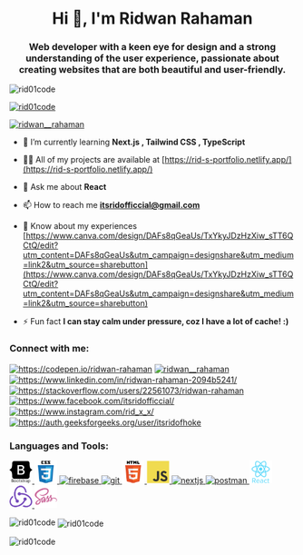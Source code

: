 <h1 align="center">Hi 👋, I'm Ridwan Rahaman</h1>
<h3 align="center">Web developer with a keen eye for design and a strong understanding of the user experience, passionate about creating websites that are both beautiful and user-friendly.</h3>

<p align="left"> <img src="https://komarev.com/ghpvc/?username=rid01code&label=Profile%20views&color=0e75b6&style=flat" alt="rid01code" /> </p>

<p align="left"> <a href="https://github.com/ryo-ma/github-profile-trophy"><img src="https://github-profile-trophy.vercel.app/?username=rid01code" alt="rid01code" /></a> </p>

<p align="left"> <a href="https://twitter.com/ridwan__rahaman" target="blank"><img src="https://img.shields.io/twitter/follow/ridwan__rahaman?logo=twitter&style=for-the-badge" alt="ridwan__rahaman" /></a> </p>

- 🌱 I’m currently learning **Next.js , Tailwind CSS , TypeScript**

- 👨‍💻 All of my projects are available at [https://rid-s-portfolio.netlify.app/](https://rid-s-portfolio.netlify.app/)

- 💬 Ask me about **React**

- 📫 How to reach me **itsridofficcial@gmail.com**

- 📄 Know about my experiences [https://www.canva.com/design/DAFs8qGeaUs/TxYkyJDzHzXiw_sTT6QCtQ/edit?utm_content=DAFs8qGeaUs&utm_campaign=designshare&utm_medium=link2&utm_source=sharebutton](https://www.canva.com/design/DAFs8qGeaUs/TxYkyJDzHzXiw_sTT6QCtQ/edit?utm_content=DAFs8qGeaUs&utm_campaign=designshare&utm_medium=link2&utm_source=sharebutton)

- ⚡ Fun fact **I can stay calm under pressure, coz I have a lot of cache! :)**

<h3 align="left">Connect with me:</h3>
<p align="left">
<a href="https://codepen.io/https://codepen.io/ridwan-rahaman" target="blank"><img align="center" src="https://raw.githubusercontent.com/rahuldkjain/github-profile-readme-generator/master/src/images/icons/Social/codepen.svg" alt="https://codepen.io/ridwan-rahaman" height="30" width="40" /></a>
<a href="https://twitter.com/ridwan__rahaman" target="blank"><img align="center" src="https://raw.githubusercontent.com/rahuldkjain/github-profile-readme-generator/master/src/images/icons/Social/twitter.svg" alt="ridwan__rahaman" height="30" width="40" /></a>
<a href="https://linkedin.com/in/https://www.linkedin.com/in/ridwan-rahaman-2094b5241/" target="blank"><img align="center" src="https://raw.githubusercontent.com/rahuldkjain/github-profile-readme-generator/master/src/images/icons/Social/linked-in-alt.svg" alt="https://www.linkedin.com/in/ridwan-rahaman-2094b5241/" height="30" width="40" /></a>
<a href="https://stackoverflow.com/users/https://stackoverflow.com/users/22561073/ridwan-rahaman" target="blank"><img align="center" src="https://raw.githubusercontent.com/rahuldkjain/github-profile-readme-generator/master/src/images/icons/Social/stack-overflow.svg" alt="https://stackoverflow.com/users/22561073/ridwan-rahaman" height="30" width="40" /></a>
<a href="https://fb.com/https://www.facebook.com/itsridofficcial/" target="blank"><img align="center" src="https://raw.githubusercontent.com/rahuldkjain/github-profile-readme-generator/master/src/images/icons/Social/facebook.svg" alt="https://www.facebook.com/itsridofficcial/" height="30" width="40" /></a>
<a href="https://instagram.com/https://www.instagram.com/rid_x_x/" target="blank"><img align="center" src="https://raw.githubusercontent.com/rahuldkjain/github-profile-readme-generator/master/src/images/icons/Social/instagram.svg" alt="https://www.instagram.com/rid_x_x/" height="30" width="40" /></a>
<a href="https://auth.geeksforgeeks.org/user/https://auth.geeksforgeeks.org/user/itsridofhoke" target="blank"><img align="center" src="https://raw.githubusercontent.com/rahuldkjain/github-profile-readme-generator/master/src/images/icons/Social/geeks-for-geeks.svg" alt="https://auth.geeksforgeeks.org/user/itsridofhoke" height="30" width="40" /></a>
</p>

<h3 align="left">Languages and Tools:</h3>
<p align="left"> <a href="https://getbootstrap.com" target="_blank" rel="noreferrer"> <img src="https://raw.githubusercontent.com/devicons/devicon/master/icons/bootstrap/bootstrap-plain-wordmark.svg" alt="bootstrap" width="40" height="40"/> </a> <a href="https://www.w3schools.com/css/" target="_blank" rel="noreferrer"> <img src="https://raw.githubusercontent.com/devicons/devicon/master/icons/css3/css3-original-wordmark.svg" alt="css3" width="40" height="40"/> </a> <a href="https://firebase.google.com/" target="_blank" rel="noreferrer"> <img src="https://www.vectorlogo.zone/logos/firebase/firebase-icon.svg" alt="firebase" width="40" height="40"/> </a> <a href="https://git-scm.com/" target="_blank" rel="noreferrer"> <img src="https://www.vectorlogo.zone/logos/git-scm/git-scm-icon.svg" alt="git" width="40" height="40"/> </a> <a href="https://www.w3.org/html/" target="_blank" rel="noreferrer"> <img src="https://raw.githubusercontent.com/devicons/devicon/master/icons/html5/html5-original-wordmark.svg" alt="html5" width="40" height="40"/> </a> <a href="https://developer.mozilla.org/en-US/docs/Web/JavaScript" target="_blank" rel="noreferrer"> <img src="https://raw.githubusercontent.com/devicons/devicon/master/icons/javascript/javascript-original.svg" alt="javascript" width="40" height="40"/> </a> <a href="https://nextjs.org/" target="_blank" rel="noreferrer"> <img src="https://cdn.worldvectorlogo.com/logos/nextjs-2.svg" alt="nextjs" width="40" height="40"/> </a> <a href="https://postman.com" target="_blank" rel="noreferrer"> <img src="https://www.vectorlogo.zone/logos/getpostman/getpostman-icon.svg" alt="postman" width="40" height="40"/> </a> <a href="https://reactjs.org/" target="_blank" rel="noreferrer"> <img src="https://raw.githubusercontent.com/devicons/devicon/master/icons/react/react-original-wordmark.svg" alt="react" width="40" height="40"/> </a> <a href="https://redux.js.org" target="_blank" rel="noreferrer"> <img src="https://raw.githubusercontent.com/devicons/devicon/master/icons/redux/redux-original.svg" alt="redux" width="40" height="40"/> </a> <a href="https://sass-lang.com" target="_blank" rel="noreferrer"> <img src="https://raw.githubusercontent.com/devicons/devicon/master/icons/sass/sass-original.svg" alt="sass" width="40" height="40"/> </a> </p>

<p><img align="left" src="https://github-readme-stats.vercel.app/api/top-langs?username=rid01code&show_icons=true&locale=en&layout=compact" alt="rid01code" /></p>

<p>&nbsp;<img align="center" src="https://github-readme-stats.vercel.app/api?username=rid01code&show_icons=true&locale=en" alt="rid01code" /></p>

<p><img align="center" src="https://github-readme-streak-stats.herokuapp.com/?user=rid01code&" alt="rid01code" /></p>
